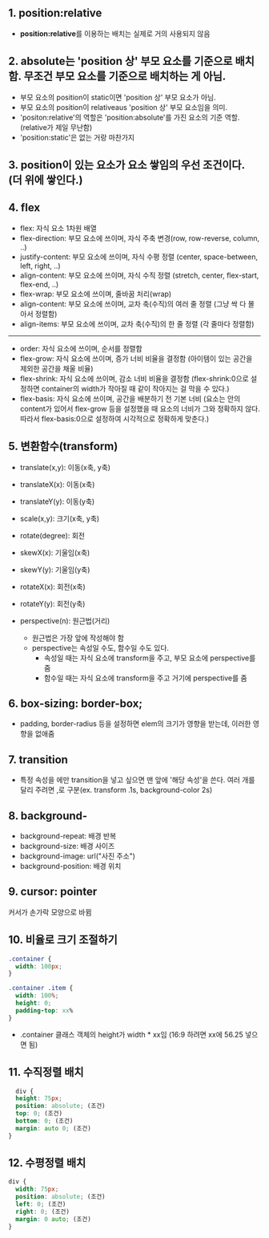 ## 1. position:relative
- **position:relative**를 이용하는 배치는 실제로 거의 사용되지 않음

## 2. absolute는 'position 상' 부모 요소를 기준으로 배치함. 무조건 부모 요소를 기준으로 배치하는 게 아님.
- 부모 요소의 position이 static이면 'position 상' 부모 요소가 아님. 
- 부모 요소의 position이 relativeaus 'position 상' 부모 요소임을 의미.
- 'positon:relative'의 역할은 'position:absolute'를 가진 요소의 기준 역할. (relative가 제일 무난함)
- 'position:static'은 없는 거랑 마찬가지

## 3. position이 있는 요소가 요소 쌓임의 우선 조건이다. (더 위에 쌓인다.)

## 4. flex
- flex: 자식 요소 1차원 배열
- flex-direction: 부모 요소에 쓰이며, 자식 주축 변경(row, row-reverse, column, ..)
- justify-content: 부모 요소에 쓰이며, 자식 수평 정렬 (center, space-between, left, right, ..)
- align-content: 부모 요소에 쓰이며, 자식 수직 정렬 (stretch, center, flex-start, flex-end, ..)
- flex-wrap: 부모 요소에 쓰이며, 줄바꿈 처리(wrap)
- align-content: 부모 요소에 쓰이며, 교차 축(수직)의 여러 줄 정렬 (그냥 싹 다 몰아서 정렬함)
- align-items: 부모 요소에 쓰이며, 교차 축(수직)의 한 줄 정렬 (각 줄마다 정렬함)
---
- order: 자식 요소에 쓰이며, 순서를 정렬함
- flex-grow: 자식 요소에 쓰이며, 증가 너비 비율을 결정함 (아이템이 있는 공간을 제외한 공간을 채울 비율)
- flex-shrink: 자식 요소에 쓰이며, 감소 너비 비율을 결정함 (flex-shrink:0으로 설정하면 container의 width가 작아질 때 같이 작아지는 걸 막을 수 있다.)
- flex-basis: 자식 요소에 쓰이며, 공간을 배분하기 전 기본 너비 (요소는 안의 content가 있어서 flex-grow 등을 설정했을 때 요소의 너비가 그와 정확하지 않다. 따라서 flex-basis:0으로 설정하여 시각적으로 정확하게 맞춘다.)

## 5. 변환함수(transform)
- translate(x,y): 이동(x축, y축)
- translateX(x): 이동(x축)
- translateY(y): 이동(y축)
- scale(x,y): 크기(x축, y축)
- rotate(degree): 회전
- skewX(x): 기울임(x축)
- skewY(y): 기울임(y축)

- rotateX(x): 회전(x축)
- rotateY(y): 회전(y축)
- perspective(n): 원근법(거리)
  - 원근법은 가장 앞에 작성해야 함
  - perspective는 속성일 수도, 함수일 수도 있다.
    - 속성일 때는 자식 요소에 transform을 주고, 부모 요소에 perspective를 줌
    - 함수일 때는 자식 요소에 transform을 주고 거기에 perspective를 줌

## 6. box-sizing: border-box;
- padding, border-radius 등을 설정하면 elem의 크기가 영향을 받는데, 이러한 영향을 없애줌

## 7. transition
- 특정 속성을 에만 transition을 넣고 싶으면 맨 앞에 '해당 속성'을 쓴다. 여러 개를 달리 주려면 ,로 구분(ex. transform .1s, background-color 2s)

## 8. background-
- background-repeat: 배경 반복
- background-size: 배경 사이즈
- background-image: url("사진 주소")
- background-position: 배경 위치

## 9. cursor: pointer
커서가 손가락 모양으로 바뀜

## 10. 비율로 크기 조절하기
```css
.container {
  width: 100px;
}
```

```css
.container .item {
  width: 100%;
  height: 0;
  padding-top: xx%
}
```

- .container 클래스 객체의 height가 width * xx임
(16:9 하려면 xx에 56.25 넣으면 됨)

## 11. 수직정렬 배치
```css 
  div {
  height: 75px;
  position: absolute; (조건)
  top: 0; (조건)
  bottom: 0; (조건)
  margin: auto 0; (조건)
}
```

## 12. 수평정렬 배치
``` css  
div {
  width: 75px;
  position: absolute; (조건)
  left: 0; (조건)
  right: 0; (조건)
  margin: 0 auto; (조건)
}
```